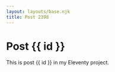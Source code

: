 ```yaml
---
layout: layouts/base.njk
title: Post 2398
---
```


# Post {{ id }}

This is post {{ id }} in my Eleventy project.

